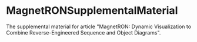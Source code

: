 # MagnetRONSupplementalMaterial
The supplemental material for article "MagnetRON: Dynamic Visualization to Combine Reverse-Engineered Sequence and Object Diagrams".
